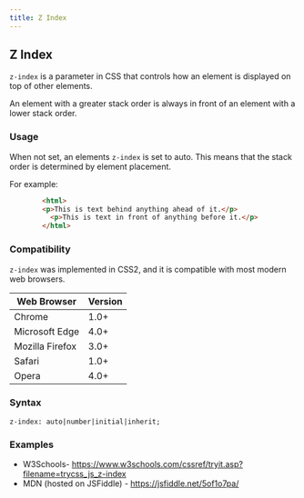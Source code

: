 ```yaml
---
title: Z Index
---
```

## Z Index

<!-- The article goes here, in GitHub-flavored Markdown. Feel free to add YouTube videos, images, and CodePen/JSBin embeds  -->

`z-index` is a parameter in CSS that controls how an element is displayed on top of other elements.

An element with a greater stack order is always in front of an element with a lower stack order.

### Usage


When not set, an elements `z-index` is set to auto. This means that the stack order is determined by element placement.

For example:

```html
        <html>
        <p>This is text behind anything ahead of it.</p>
          <p>This is text in front of anything before it.</p>
        </html>
```

### Compatibility
`z-index` was implemented in CSS2, and it is compatible with most modern web browsers. 

| Web Browser  | Version |
| ------------- | ------------- |
| Chrome  | 1.0+  |
| Microsoft Edge  | 4.0+  |
| Mozilla Firefox  | 3.0+  |
| Safari  | 1.0+  |
| Opera  | 4.0+  |


### Syntax

`z-index: auto|number|initial|inherit;`

### Examples

* W3Schools- https://www.w3schools.com/cssref/tryit.asp?filename=trycss_js_z-index 
* MDN (hosted on JSFiddle) - https://jsfiddle.net/5of1o7pa/


